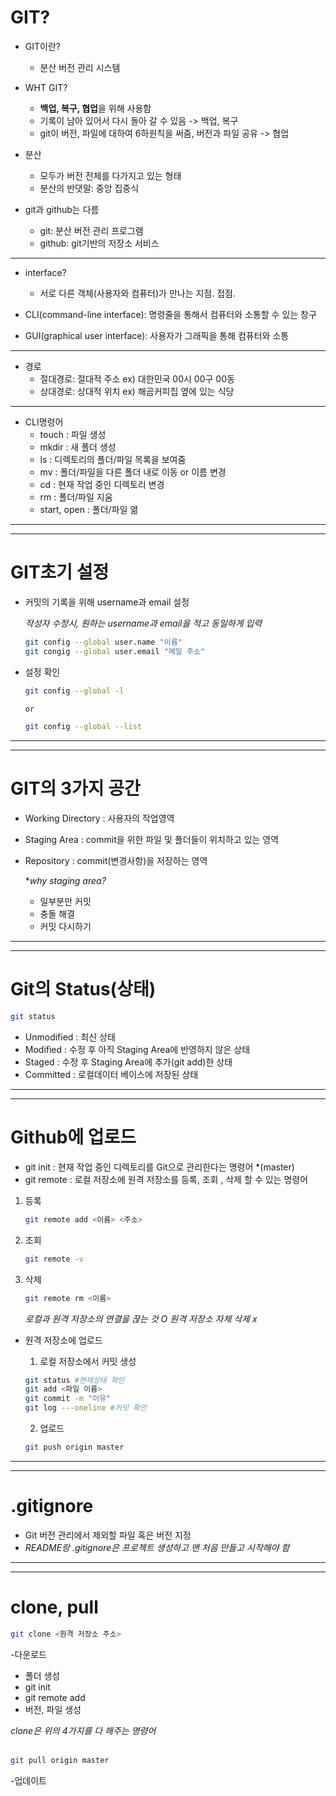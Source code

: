 # GIT?

- GIT이란?
  - 분산 버전 관리 시스템

- WHT GIT?
  - **백업, 복구, 협업**을 위해 사용함
  - 기록이 남아 있어서 다시 돌아 갈 수 있음 -> 백업, 복구
  - git이 버전, 파일에 대하여 6하원칙을 써줌, 버전과 파일 공유 -> 협업

- 분산
  - 모두가 버전 전체를 다가지고 있는 형태
  - 분산의 반댓말: 중앙 집중식

- git과 github는 다름
  - git: 분산 버전 관리 프로그램
  - github: git기반의 저장소 서비스


---------------

- interface?
   - 서로 다른 객체(사용자와 컴퓨터)가 만나는 지점. 접점.

-  CLI(command-line interface): 명령줄을 통해서 컴퓨터와 소통할 수 있는 창구

- GUI(graphical user interface): 사용자가 그래픽을 통해 컴퓨터와 소통

----------------

- 경로
  - 절대경로: 절대적 주소
    ex) 대한민국 00시 00구 00동
  - 상대경로: 상대적 위치
    ex) 해곰커피집 옆에 있는 식당

-----------

- CLI명령어
  -  touch : 파일 생성
  -  mkdir : 새 폴더 생성
  -  ls : 디렉토리의 폴더/파일 목록을 보여줌
  -  mv : 폴더/파일을 다른 폴더 내로 이동 or 이름 변경
  -  cd : 현재 작업  중인 디렉토리 변경
  -  rm : 폴더/파일 지움
  -  start, open : 폴더/파일 엶
  
-----------------------
-----------------------

# GIT초기 설정
- 커밋의 기록을 위해 username과 email 설정
 
  *작성자 수정시, 원하는 username과 email을 적고 동일하게 입력*
  ```bash
  git config --global user.name "이름"
  git congig --global user.email "메일 주소"
  ```

- 설정 확인
  ```bash
  git config --global -l
  
  or

  git config --global --list
  ```

-----------------------
-----------------------
# GIT의 3가지 공간
- Working Directory 
  : 사용자의 작업영역

- Staging Area
  : commit을 위한 파일 및 폴더들이 위치하고 있는 영역

- Repository
  : commit(변경사항)을 저장하는 영역


  **why staging area?*
  - 일부분만 커밋
  - 충돌 해결
  - 커밋 다시하기
-----------------------
-----------------------
# Git의 Status(상태)
```bash
git status
```
- Unmodified : 최신 상태
- Modified : 수정 후 아직 Staging Area에 반영하지 않은 상태
- Staged : 수정 후 Staging Area에 추가(git add)한 상태
- Committed : 로컬데이터 베이스에 저장된 상태

-----------------------
-----------------------
# Github에 업로드
- git init : 현재 작업 중인 디렉토리를 Git으로 관리한다는 명령어 *(master)
- git remote : 로컬 저장소에 원격 저장소를 등록, 조회 , 삭제 할 수 있는 명령어
  
1. 등록
   ```bash
   git remote add <이름> <주소>
   ```

2. 조회
   ```bash
   git remote -v
   ```

3. 삭제
   ```bash
   git remote rm <이름>
   ```
   *로컬과 원격 저장소의 연결을 끊는 것 O*
   *원격 저장소 자체 삭제 x*

- 원격 저장소에 업로드
  1. 로컬 저장소에서 커밋 생성
   ```bash
   git status #현재상태 확인
  git add <파일 이름>
  git commit -m "이유"
  git log ---oneline #커밋 확인
  ```

  2. 업로드
   ```bash
   git push origin master
   ```
-------------------
-------------------
# .gitignore

- Git 버전 관리에서 제외할 파일 혹은 버전 지정
-
  *README랑 .gitignore은 프로젝트 생성하고 맨 처음 만들고 시작해야 함*

-------------------
-------------------
# clone, pull
```bash
git clone <원격 저장소 주소>
```
-다운로드
 - 폴더 생성
 - git init
 - git remote add
 - 버전, 파일 생성
  
  *clone은 위의 4가지를 다 해주는 명령어*
<br/><br/>

```bash
git pull origin master
```
-업데이트

